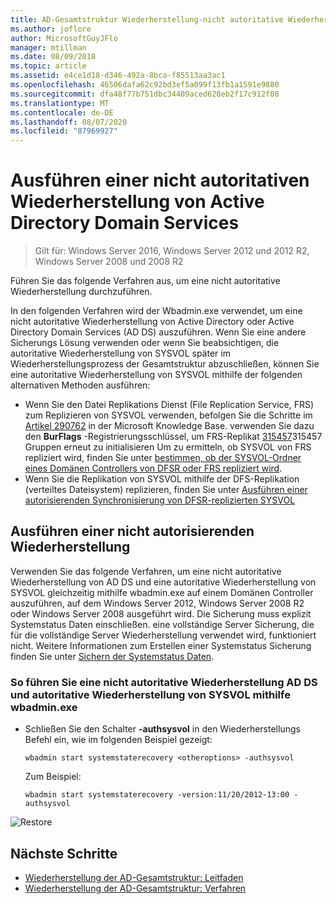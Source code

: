 ```yaml
---
title: AD-Gesamtstruktur Wiederherstellung-nicht autoritative Wiederherstellung
ms.author: joflore
author: MicrosoftGuyJFlo
manager: mtillman
ms.date: 08/09/2018
ms.topic: article
ms.assetid: e4ce1d18-d346-492a-8bca-f85513aa3ac1
ms.openlocfilehash: 46506dafa62c92bd3ef5a099f13fb1a1591e9880
ms.sourcegitcommit: dfa48f77b751dbc34409aced628eb2f17c912f08
ms.translationtype: MT
ms.contentlocale: de-DE
ms.lasthandoff: 08/07/2020
ms.locfileid: "87969927"
---
```

# <a name="performing-a-nonauthoritative-restore-of-active-directory-domain-services"></a>Ausführen einer nicht autoritativen Wiederherstellung von Active Directory Domain Services

>Gilt für: Windows Server 2016, Windows Server 2012 und 2012 R2, Windows Server 2008 und 2008 R2

Führen Sie das folgende Verfahren aus, um eine nicht autoritative Wiederherstellung durchzuführen.

In den folgenden Verfahren wird der Wbadmin.exe verwendet, um eine nicht autoritative Wiederherstellung von Active Directory oder Active Directory Domain Services (AD DS) auszuführen. Wenn Sie eine andere Sicherungs Lösung verwenden oder wenn Sie beabsichtigen, die autoritative Wiederherstellung von SYSVOL später im Wiederherstellungsprozess der Gesamtstruktur abzuschließen, können Sie eine autoritative Wiederherstellung von SYSVOL mithilfe der folgenden alternativen Methoden ausführen:

- Wenn Sie den Datei Replikations Dienst (File Replication Service, FRS) zum Replizieren von SYSVOL verwenden, befolgen Sie die Schritte im [Artikel 290762](https://go.microsoft.com/fwlink/?LinkId=148443) in der Microsoft Knowledge Base. verwenden Sie dazu den **BurFlags** -Registrierungsschlüssel, um FRS-Replikat [315457](https://support.microsoft.com/kb/315457)315457 Gruppen erneut zu initialisieren Um zu ermitteln, ob SYSVOL von FRS repliziert wird, finden Sie unter [bestimmen, ob der SYSVOL-Ordner eines Domänen Controllers von DFSR oder FRS repliziert wird](/windows/win32/vss/backing-up-and-restoring-an-frs-replicated-sysvol-folder#determining_whether_a_domain_controller_s_sysvol_folder_is_replicated_by_dfsr_or_frs).
- Wenn Sie die Replikation von SYSVOL mithilfe der DFS-Replikation (verteiltes Dateisystem) replizieren, finden Sie unter [Ausführen einer autorisierenden Synchronisierung von DFSR-replizierten SYSVOL](AD-Forest-Recovery-Authoritative-Recovery-SYSVOL.md)

## <a name="performing-a-nonauthoritative-restore"></a>Ausführen einer nicht autorisierenden Wiederherstellung

Verwenden Sie das folgende Verfahren, um eine nicht autoritative Wiederherstellung von AD DS und eine autoritative Wiederherstellung von SYSVOL gleichzeitig mithilfe wbadmin.exe auf einem Domänen Controller auszuführen, auf dem Windows Server 2012, Windows Server 2008 R2 oder Windows Server 2008 ausgeführt wird. Die Sicherung muss explizit Systemstatus Daten einschließen. eine vollständige Server Sicherung, die für die vollständige Server Wiederherstellung verwendet wird, funktioniert nicht. Weitere Informationen zum Erstellen einer Systemstatus Sicherung finden Sie unter [Sichern der Systemstatus Daten](AD-Forest-Recovery-Backing-up-System-State.md).

### <a name="to-perform-a-nonauthoritative-restore-of-ad-ds-and-authoritative-restore-of-sysvol-using-wbadminexe"></a>So führen Sie eine nicht autoritative Wiederherstellung AD DS und autoritative Wiederherstellung von SYSVOL mithilfe wbadmin.exe

- Schließen Sie den Schalter **-authsysvol** in den Wiederherstellungs Befehl ein, wie im folgenden Beispiel gezeigt:

   ```
   wbadmin start systemstaterecovery <otheroptions> -authsysvol
   ```

   Zum Beispiel:

   ```
   wbadmin start systemstaterecovery -version:11/20/2012-13:00 -authsysvol
   ```

![Restore](media/AD-Forest-Recovery-Nonauthoritative-Restore/nonauth.png)

## <a name="next-steps"></a>Nächste Schritte

- [Wiederherstellung der AD-Gesamtstruktur: Leitfaden](AD-Forest-Recovery-Guide.md)
- [Wiederherstellung der AD-Gesamtstruktur: Verfahren](AD-Forest-Recovery-Procedures.md)
